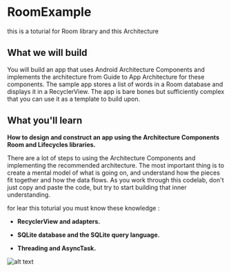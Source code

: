 # RoomExample
this is a toturial for Room library and this Architecture



## What we will build

You will build an app that uses Android Architecture Components and implements the architecture from Guide to App Architecture for these components. The sample app stores a list of words in a Room database and displays it in a RecyclerView. The app is bare bones but sufficiently complex that you can use it as a template to build upon.

## What you'll learn
**How to design and construct an app using the Architecture Components Room and Lifecycles libraries.**

There are a lot of steps to using the Architecture Components and implementing the recommended architecture. The most important thing is to create a mental model of what is going on, and understand how the pieces fit together and how the data flows. As you work through this codelab, don't just copy and paste the code, but try to start building that inner understanding.


for lear this toturial you must know these knowledge :

- **RecyclerView and adapters.**


- **SQLite database and the SQLite query language.**


- **Threading and AsyncTask.**





![alt text](https://codelabs.developers.google.com/codelabs/android-room-with-a-view/img/3840395bfb3980b8.png)
